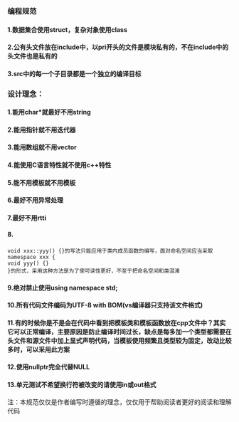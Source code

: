 ### 编程规范

#### 1.数据集合使用struct，复杂对象使用class
#### 2.公有头文件放在include中，以pri开头的文件是模块私有的，不在include中的头文件也是私有的
#### 3.src中的每一个子目录都是一个独立的编译目标

### 设计理念：

#### 1.能用char\*就最好不用string

#### 2.能用指针就不用迭代器

#### 3.能用数组就不用vector

#### 4.能使用C语言特性就不使用c++特性

#### 5.能不用模板就不用模板

#### 6.最好不用异常处理

#### 7.最好不用rtti

#### 8.

	void xxx::yyy() {}的写法只能应用于类内成员函数的编写，面对命名空间应当采取
	namespace xxx {
	void yyy() {}
	}的形式，采用这种方法是为了使可读性更好，不至于把命名空间和类混淆

#### 9.绝对禁止使用using namespace std;

#### 10.所有代码文件编码为UTF-8 with BOM(vs编译器只支持该文件格式)

#### 11.有的时候你是不是会在代码中看到把模板类和模板函数放在cpp文件中？其实它可以正常编译，主要原因是防止编译时间过长，缺点是每多加一个类型都需要在头文件和源文件中加上显式声明代码，当模板使用频繁且类型较为固定，改动比较多时，可以采用此方案

#### 12.使用nullptr完全代替NULL

#### 13.单元测试不希望换行符被改变的请使用in或out格式

注：本规范仅仅是作者编写时遵循的理念，仅仅用于帮助阅读者更好的阅读和理解代码
